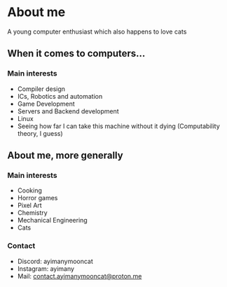 # About me
A young computer enthusiast which also happens to love cats

## When it comes to computers...

### Main interests
* Compiler design
* ICs, Robotics and automation
* Game Development
* Servers and Backend development
* Linux
* Seeing how far I can take this machine without it dying (Computability theory, I guess)

## About me, more generally

### Main interests
* Cooking
* Horror games
* Pixel Art
* Chemistry
* Mechanical Engineering
* Cats

### Contact
* Discord: ayimanymooncat
* Instagram: ayimany
* Mail: contact.ayimanymooncat@proton.me
